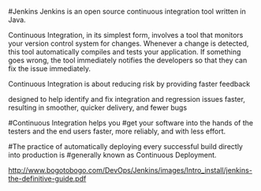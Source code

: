#Jenkins
Jenkins is an open source continuous integration tool written in Java.

Continuous Integration, in its simplest form, involves a tool that monitors your version control system
for changes. Whenever a change is detected, this tool automatically compiles and tests your application.
If something goes wrong, the tool immediately notifies the developers so that they can fix the issue
immediately.

Continuous Integration is about reducing risk by providing faster feedback

designed to help identify and fix integration and regression issues faster, resulting in
smoother, quicker delivery, and fewer bugs

#Continuous Integration helps you
#get your software into the hands of the testers and the end users faster, more reliably, and with less effort.

#The practice of automatically deploying every successful build directly into production is
#generally known as Continuous Deployment.

http://www.bogotobogo.com/DevOps/Jenkins/images/Intro_install/jenkins-the-definitive-guide.pdf
